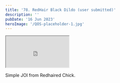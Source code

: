 ```yaml
---
title: '78. RedHair Black Dildo (user submitted)'
description: ''
pubDate: '16 Jun 2023'
heroImage: '/QOS-placeholder-1.jpg'
---
```

<iframe src="https://drive.google.com/file/d/1rS4sdnd_OumdGzDpfRwRZI0i_9BRnM_Q/preview" width="200" height="100" allow="autoplay" allowfullscreen="allowfullscreen"></iframe>

Simple JOI from Redhaired Chick.